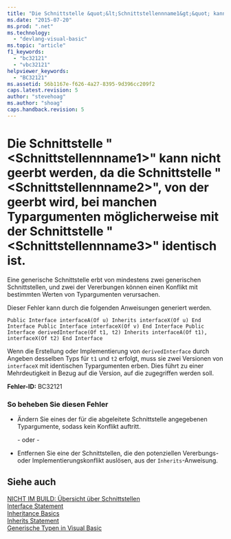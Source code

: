 ```yaml
---
title: "Die Schnittstelle &quot;&lt;Schnittstellennname1&gt;&quot; kann nicht geerbt werden, da die Schnittstelle &quot;&lt;Schnittstellennname2&gt;&quot;, von der geerbt wird, bei manchen Typargumenten m&#246;glicherweise mit der Schnittstelle &quot;&lt;Schnittstellennname3&gt;&quot; identisch ist. | Microsoft Docs"
ms.date: "2015-07-20"
ms.prod: ".net"
ms.technology: 
  - "devlang-visual-basic"
ms.topic: "article"
f1_keywords: 
  - "bc32121"
  - "vbc32121"
helpviewer_keywords: 
  - "BC32121"
ms.assetid: 56b1167e-f626-4a27-8395-9d396cc209f2
caps.latest.revision: 5
author: "stevehoag"
ms.author: "shoag"
caps.handback.revision: 5
---
```

# Die Schnittstelle &quot;&lt;Schnittstellennname1&gt;&quot; kann nicht geerbt werden, da die Schnittstelle &quot;&lt;Schnittstellennname2&gt;&quot;, von der geerbt wird, bei manchen Typargumenten m&#246;glicherweise mit der Schnittstelle &quot;&lt;Schnittstellennname3&gt;&quot; identisch ist.
Eine generische Schnittstelle erbt von mindestens zwei generischen Schnittstellen, und zwei der Vererbungen können einen Konflikt mit bestimmten Werten von Typargumenten verursachen.  
  
 Dieser Fehler kann durch die folgenden Anweisungen generiert werden.  
  
```  
Public Interface interfaceA(Of u) Inherits interfaceX(Of u) End Interface Public Interface interfaceX(Of v) End Interface Public Interface derivedInterface(Of t1, t2) Inherits interfaceA(Of t1), interfaceX(Of t2) End Interface  
```  
  
 Wenn die Erstellung oder Implementierung von `derivedInterface` durch Angeben desselben Typs für `t1` und `t2` erfolgt, muss sie zwei Versionen von `interfaceX` mit identischen Typargumenten erben. Dies führt zu einer Mehrdeutigkeit in Bezug auf die Version, auf die zugegriffen werden soll.  
  
 **Fehler\-ID:** BC32121  
  
### So beheben Sie diesen Fehler  
  
-   Ändern Sie eines der für die abgeleitete Schnittstelle angegebenen Typargumente, sodass kein Konflikt auftritt.  
  
     \- oder \-  
  
-   Entfernen Sie eine der Schnittstellen, die den potenziellen Vererbungs\- oder Implementierungskonflikt auslösen, aus der `Inherits`\-Anweisung.  
  
## Siehe auch  
 [NICHT IM BUILD: Übersicht über Schnittstellen](http://msdn.microsoft.com/de-de/f96bb470-c1b8-4c73-89bc-6f536b798da1)   
 [Interface Statement](../../visual-basic/language-reference/statements/interface-statement.md)   
 [Inheritance Basics](../../visual-basic/programming-guide/language-features/objects-and-classes/inheritance-basics.md)   
 [Inherits Statement](../../visual-basic/language-reference/statements/inherits-statement.md)   
 [Generische Typen in Visual Basic](../../visual-basic/programming-guide/language-features/data-types/generic-types.md)